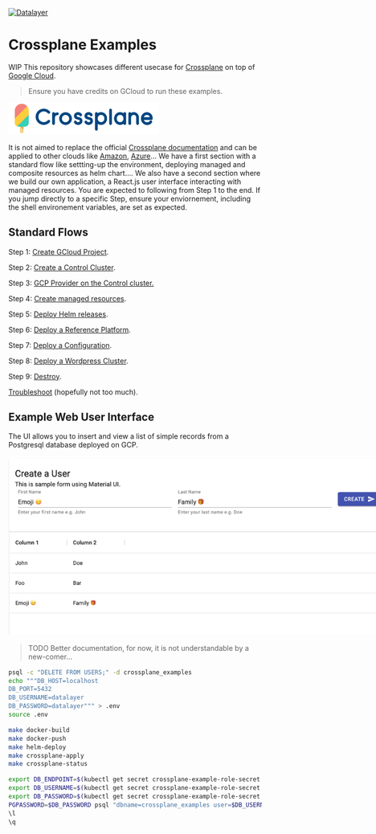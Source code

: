 [![Datalayer](https://raw.githubusercontent.com/datalayer/datalayer/main/res/logo/datalayer-25.svg?sanitize=true)](https://datalayer.io)

# Crossplane Examples

WIP This repository showcases different usecase for [Crossplane](https://crossplane.io) on top of [Google Cloud](https://cloud.google.com). 

> Ensure you have credits on GCloud to run these examples.

<img src="./res/crossplane.svg" style="max-width: 300px"/>

It is not aimed to replace the official [Crossplane documentation](https://crossplane.io/docs) and can be applied to other clouds like [Amazon](https://aws.amazon.com), [Azure](https://azure.microsoft.com)... We have a first section with a standard flow like settting-up the environment, deploying managed and composite resources as helm chart.... We also have a second section where we build our own application, a React.js user interface interacting with managed resources. You are expected to following from Step 1 to the end. If you jump directly to a specific Step, ensure your enviornement, including the shell environement variables, are set as expected.

## Standard Flows

Step 1: [Create GCloud Project](./docs/01-gcloud-project.md).

Step 2: [Create a Control Cluster](./docs/02-control-cluster.md).

Step 3: [GCP Provider on the Control cluster.](./docs/03-gcp-provider.md)

Step 4: [Create managed resources](./docs/04-managed.md).

Step 5: [Deploy Helm releases](./docs/05-helm.md).

Step 6: [Deploy a Reference Platform](./docs/07-ref-platform.md).

Step 7: [Deploy a Configuration](./docs/06-configuration.md).

Step 8: [Deploy a Wordpress Cluster](./docs/08-wordpress-cluster.md).

Step 9: [Destroy](./docs/09-destroy.md).

[Troubleshoot](./docs/10-troubleshoot.md) (hopefully not too much).

## Example Web User Interface

The UI allows you to insert and view a list of simple records from a Postgresql database deployed on GCP.

<img src="./res/users.png" style="max-width: 800px"/>

> TODO Better documentation, for now, it is not understandable by a new-comer...

```bash
psql -c "DELETE FROM USERS;" -d crossplane_examples
echo """DB_HOST=localhost
DB_PORT=5432
DB_USERNAME=datalayer
DB_PASSWORD=datalayer""" > .env
source .env
```

```bash
make docker-build
make docker-push
make helm-deploy
make crossplane-apply
make crossplane-status
```

```bash
export DB_ENDPOINT=$(kubectl get secret crossplane-example-role-secret -n crossplane-examples -o jsonpath='{.data.endpoint}' | base64 --decode)
export DB_USERNAME=$(kubectl get secret crossplane-example-role-secret -n crossplane-examples -o jsonpath='{.data.username}' | base64 --decode)
export DB_PASSWORD=$(kubectl get secret crossplane-example-role-secret -n crossplane-examples -o jsonpath='{.data.password}' | base64 --decode)
PGPASSWORD=$DB_PASSWORD psql "dbname=crossplane_examples user=$DB_USERNAME hostaddr=$DB_ENDPOINT"
\l
\q
```
